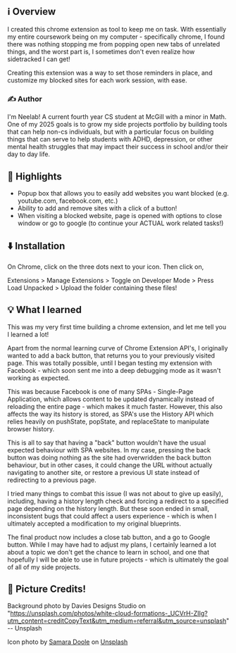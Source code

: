 
## ℹ️ Overview  

I created this chrome extension as tool to keep me on task. With essentially my entire coursework being on my computer - specifically chrome, I found there was nothing stopping me from popping open new tabs of unrelated things, and the worst part is, I sometimes don't even realize how sidetracked I can get! 

Creating this extension was a way to set those reminders in place, and customize my blocked sites for each work session, with ease. 

### ✍️ Author

I'm Neelab! A current fourth year CS student at McGill with a minor in Math. One of my 2025 goals is to grow my side projects portfolio by building tools that can help non-cs individuals, but with a particular focus on building things that can serve to help students with ADHD, depression, or other mental health struggles that may impact their success in school and/or their day to day life. 


## 🌟 Highlights
- Popup box that allows you to easily add websites you want blocked (e.g. youtube.com, facebook.com, etc.)
- Ability to add and remove sites with a click of a button! 
- When visiting a blocked website, page is opened with options to close window or go to google (to continue your ACTUAL work related tasks!)


## ⬇️ Installation

On Chrome, click on the three dots next to your icon. Then click on, 

Extensions > Manage Extensions > Toggle on Developer Mode > Press Load Unpacked > Upload the folder containing these files! 


## 💡 What I learned 

This was my very first time building a chrome extension, and let me tell you I learned a lot! 

Apart from the normal learning curve of Chrome Extension API's, I originally wanted to add a back button, that returns you to your previously visited page. This was totally possible, until I began testing my extension with Facebook - which soon sent me into a deep debugging mode as it wasn't working as expected. 

This was because Facebook is one of many SPAs - Single-Page Application, which allows content to be updated dynamically instead of reloading the entire page - which makes it much faster. However, this also affects the way its history is stored, as SPA's use the History API which relies heavily on pushState, popState, and replaceState to manipulate browser history. 

This is all to say that having a "back" button wouldn't have the usual expected behaviour with SPA websites. In my case, pressing the back button was doing nothing as the site had overwridden the back button behaviour, but in other cases, it could change the URL without actually navigating to another site, or restore a previous UI state instead of redirecting to a previous page. 

I tried many things to combat this issue (I was not about to give up easily), including, having a history length check and forcing a redirect to a specified page depending on the history length. But these soon ended in small, inconsistent bugs that could affect a users experience - which is when I ultimately accepted a modification to my original blueprints. 

The final product now includes a close tab button, and a go to Google button. While I may have had to adjust my plans, I certainly learned a lot about a topic we don't get the chance to learn in school, and one that hopefully I will be able to use in future projects - which is ultimately the goal of all of my side projects.

## 📸 Picture Credits!

Background photo by Davies Designs Studio on "https://unsplash.com/photos/white-cloud-formations-_UCVrH-ZIIg?utm_content=creditCopyText&utm_medium=referral&utm_source=unsplash" -- Unsplash

Icon photo by <a href="https://unsplash.com/@samaradoole?utm_content=creditCopyText&utm_medium=referral&utm_source=unsplash">Samara Doole</a> on <a href="https://unsplash.com/photos/closeup-photo-of-water-T8-kfC8W4b8?utm_content=creditCopyText&utm_medium=referral&utm_source=unsplash">Unsplash</a>

